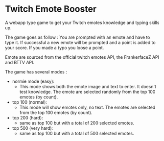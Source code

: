 # Twitch Emote Booster

A webapp type game to get your Twitch emotes knowledge and typing skills up.

The game goes as follow : You are prompted with an emote and have to type it. If successful a new emote will be prompted and a point is added to your score. If you made a typo you loose a point.

Emote are sourced from the official twitch emotes API, the FrankerfaceZ API and BTTV API.

The game has several modes :
* normie mode (easy): 
    * This mode shows both the emote image and text to enter. It doesn't test knowledge. The emote are selected randomly from the top 100 emotes (by count).
* top 100 (normal):
    * This mode will show emotes only, no text. The emotes are selected from the top 100 emotes (by count).
* top 200 (hard):
    * same as top 100 but with a total of 200 selected emotes.
* top 500 (very hard):
    * same as top 100 but with a total of 500 selected emotes.
